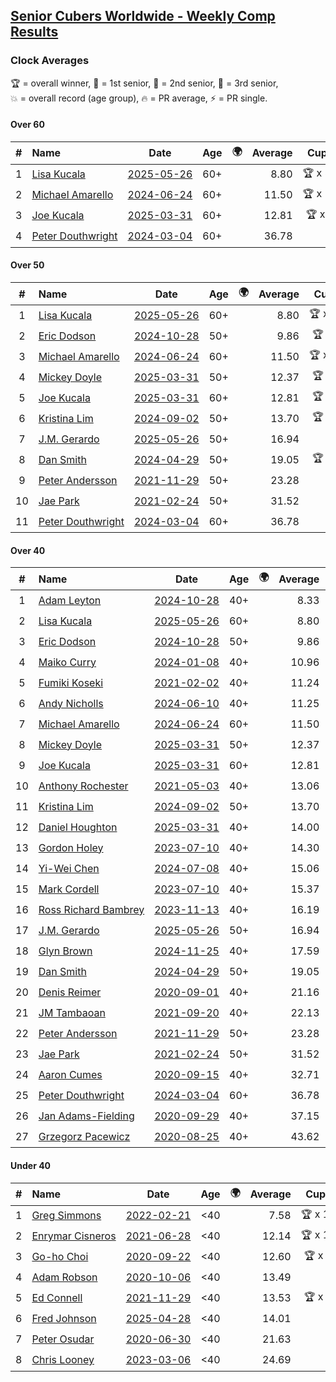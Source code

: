 <style>table {white-space: nowrap;}</style>
<link rel="stylesheet" type="text/css" href="/scw-comp/css/flags.css" />

## [Senior Cubers Worldwide - Weekly Comp Results](/scw-comp/results/)
### Clock Averages

<span style="white-space: nowrap;">🏆 = overall winner</span>, <span style="white-space: nowrap;">🥇 = 1st senior</span>, <span style="white-space: nowrap;">🥈 = 2nd senior</span>, <span style="white-space: nowrap;">🥉 = 3rd senior</span>, <span style="white-space: nowrap;">💥 = overall record (age group)</span>, <span style="white-space: nowrap;">🔥 = PR average</span>, <span style="white-space: nowrap;">⚡ = PR single</span>.

#### Over 60

| # | Name | Date | Age | 🌍 | Average | Cups | Medals | Achievements | Video |
| :--: | :-- | :--: | :--: | :--: | --: | :--: | :-- | :-- | :-- |
| 1 | [Lisa Kucala](../../persons/lisa_kucala/clock.md) | [2025-05-26](../../results/2025-05-26/clock.md) | 60+ | <i class="flag flag-US" /> | 8.80 | 🏆 x 55 | 🥇 x 64, 🥈 x 24, 🥉 x 3 | 💥 x 45, 🔥 x 27, ⚡ x 34 | [Desktop](https://www.facebook.com/events/731157299363008/permalink/740820661730005) / [Mobile](https://m.facebook.com/events/731157299363008?view=permalink&id=740820661730005) |
| 2 | [Michael Amarello](../../persons/michael_amarello/clock.md) | [2024-06-24](../../results/2024-06-24/clock.md) | 60+ | <i class="flag flag-US" /> | 11.50 | 🏆 x 14 | 🥇 x 15, 🥈 x 8, 🥉 x 2 | 💥 x 5, 🔥 x 16, ⚡ x 14 | [Desktop](https://www.facebook.com/michael.amarello/videos/7811293805620384) / [Mobile](https://m.facebook.com/michael.amarello/videos/7811293805620384) |
| 3 | [Joe Kucala](../../persons/joe_kucala/clock.md) | [2025-03-31](../../results/2025-03-31/clock.md) | 60+ | <i class="flag flag-US" /> | 12.81 | 🏆 x 1 | 🥇 x 1, 🥈 x 10, 🥉 x 10 | 🔥 x 21, ⚡ x 18 | [Desktop](https://www.facebook.com/events/675467158281524/permalink/681791534315753) / [Mobile](https://m.facebook.com/events/675467158281524?view=permalink&id=681791534315753) |
| 4 | [Peter Douthwright](../../persons/peter_douthwright/clock.md) | [2024-03-04](../../results/2024-03-04/clock.md) | 60+ | <i class="flag flag-CA" /> | 36.78 |  | 🥈 x 1 | 💥 x 1, 🔥 x 2, ⚡ x 2 | [Desktop](https://www.facebook.com/peter.douthwright/videos/776791730620212) / [Mobile](https://m.facebook.com/peter.douthwright/videos/776791730620212) |

#### Over 50

| # | Name | Date | Age | 🌍 | Average | Cups | Medals | Achievements | Video |
| :--: | :-- | :--: | :--: | :--: | --: | :--: | :-- | :-- | :-- |
| 1 | [Lisa Kucala](../../persons/lisa_kucala/clock.md) | [2025-05-26](../../results/2025-05-26/clock.md) | 60+ | <i class="flag flag-US" /> | 8.80 | 🏆 x 55 | 🥇 x 64, 🥈 x 24, 🥉 x 3 | 💥 x 45, 🔥 x 27, ⚡ x 34 | [Desktop](https://www.facebook.com/events/731157299363008/permalink/740820661730005) / [Mobile](https://m.facebook.com/events/731157299363008?view=permalink&id=740820661730005) |
| 2 | [Eric Dodson](../../persons/eric_dodson/clock.md) | [2024-10-28](../../results/2024-10-28/clock.md) | 50+ | <i class="flag flag-US" /> | 9.86 | 🏆 x 6 | 🥇 x 6, 🥈 x 3, 🥉 x 3 | 🔥 x 8, ⚡ x 6 | [Desktop](https://www.facebook.com/events/929053079074962/permalink/930122062301397) / [Mobile](https://m.facebook.com/events/929053079074962?view=permalink&id=930122062301397) |
| 3 | [Michael Amarello](../../persons/michael_amarello/clock.md) | [2024-06-24](../../results/2024-06-24/clock.md) | 60+ | <i class="flag flag-US" /> | 11.50 | 🏆 x 14 | 🥇 x 15, 🥈 x 8, 🥉 x 2 | 💥 x 5, 🔥 x 16, ⚡ x 14 | [Desktop](https://www.facebook.com/michael.amarello/videos/7811293805620384) / [Mobile](https://m.facebook.com/michael.amarello/videos/7811293805620384) |
| 4 | [Mickey Doyle](../../persons/mickey_doyle/clock.md) | [2025-03-31](../../results/2025-03-31/clock.md) | 50+ | <i class="flag flag-US" /> | 12.37 | 🏆 x 4 | 🥇 x 5, 🥈 x 13, 🥉 x 18 | 🔥 x 16, ⚡ x 16 | [Desktop](https://www.facebook.com/events/675467158281524/permalink/686351477193092) / [Mobile](https://m.facebook.com/events/675467158281524?view=permalink&id=686351477193092) |
| 5 | [Joe Kucala](../../persons/joe_kucala/clock.md) | [2025-03-31](../../results/2025-03-31/clock.md) | 60+ | <i class="flag flag-US" /> | 12.81 | 🏆 x 1 | 🥇 x 1, 🥈 x 10, 🥉 x 10 | 🔥 x 21, ⚡ x 18 | [Desktop](https://www.facebook.com/events/675467158281524/permalink/681791534315753) / [Mobile](https://m.facebook.com/events/675467158281524?view=permalink&id=681791534315753) |
| 6 | [Kristina Lim](../../persons/kristina_lim/clock.md) | [2024-09-02](../../results/2024-09-02/clock.md) | 50+ | <i class="flag flag-US" /> | 13.70 | 🏆 x 1 | 🥇 x 1, 🥈 x 9, 🥉 x 8 | 🔥 x 7, ⚡ x 9 | [Desktop](https://www.facebook.com/1045330593/videos/333477049775301) / [Mobile](https://m.facebook.com/1045330593/videos/333477049775301) |
| 7 | [J.M. Gerardo](../../persons/jm_gerardo/clock.md) | [2025-05-26](../../results/2025-05-26/clock.md) | 50+ | <i class="flag flag-US" /> | 16.94 |  | 🥉 x 1 | 🔥 x 3, ⚡ x 1 | [Desktop](https://www.facebook.com/events/731157299363008/permalink/739060605239344) / [Mobile](https://m.facebook.com/events/731157299363008?view=permalink&id=739060605239344) |
| 8 | [Dan Smith](../../persons/dan_smith/clock.md) | [2024-04-29](../../results/2024-04-29/clock.md) | 50+ | <i class="flag flag-US" /> | 19.05 | 🏆 x 2 | 🥇 x 2, 🥈 x 2, 🥉 x 5 | 🔥 x 8, ⚡ x 10 | [Desktop](https://www.facebook.com/events/1658891934647799/permalink/1666229697247356) / [Mobile](https://m.facebook.com/events/1658891934647799?view=permalink&id=1666229697247356) |
| 9 | [Peter Andersson](../../persons/peter_andersson/clock.md) | [2021-11-29](../../results/2021-11-29/clock.md) | 50+ | <i class="flag flag-SE" /> | 23.28 |  | 🥇 x 1, 🥈 x 2, 🥉 x 1 | 🔥 x 5, ⚡ x 4 | [Desktop](https://www.facebook.com/events/1226219924873960/permalink/1232342864261666) / [Mobile](https://m.facebook.com/events/1226219924873960?view=permalink&id=1232342864261666) |
| 10 | [Jae Park](../../persons/jae_park/clock.md) | [2021-02-24](../../results/2021-02-24/clock.md) | 50+ | <i class="flag flag-US" /> | 31.52 |  | 🥈 x 4, 🥉 x 7 | 🔥 x 7, ⚡ x 7 | [Desktop](https://www.facebook.com/events/699856724029067/permalink/704607613553978) / [Mobile](https://m.facebook.com/events/699856724029067?view=permalink&id=704607613553978) |
| 11 | [Peter Douthwright](../../persons/peter_douthwright/clock.md) | [2024-03-04](../../results/2024-03-04/clock.md) | 60+ | <i class="flag flag-CA" /> | 36.78 |  | 🥈 x 1 | 💥 x 1, 🔥 x 2, ⚡ x 2 | [Desktop](https://www.facebook.com/peter.douthwright/videos/776791730620212) / [Mobile](https://m.facebook.com/peter.douthwright/videos/776791730620212) |

#### Over 40

| # | Name | Date | Age | 🌍 | Average | Cups | Medals | Achievements | Video |
| :--: | :-- | :--: | :--: | :--: | --: | :--: | :-- | :-- | :-- |
| 1 | [Adam Leyton](../../persons/adam_leyton/clock.md) | [2024-10-28](../../results/2024-10-28/clock.md) | 40+ | <i class="flag flag-GB" /> | 8.33 | 🏆 x 7 | 🥇 x 7 | 💥 x 5, 🔥 x 5, ⚡ x 4 | [Desktop](https://www.facebook.com/events/929053079074962/permalink/936154821698121) / [Mobile](https://m.facebook.com/events/929053079074962?view=permalink&id=936154821698121) |
| 2 | [Lisa Kucala](../../persons/lisa_kucala/clock.md) | [2025-05-26](../../results/2025-05-26/clock.md) | 60+ | <i class="flag flag-US" /> | 8.80 | 🏆 x 55 | 🥇 x 64, 🥈 x 24, 🥉 x 3 | 💥 x 45, 🔥 x 27, ⚡ x 34 | [Desktop](https://www.facebook.com/events/731157299363008/permalink/740820661730005) / [Mobile](https://m.facebook.com/events/731157299363008?view=permalink&id=740820661730005) |
| 3 | [Eric Dodson](../../persons/eric_dodson/clock.md) | [2024-10-28](../../results/2024-10-28/clock.md) | 50+ | <i class="flag flag-US" /> | 9.86 | 🏆 x 6 | 🥇 x 6, 🥈 x 3, 🥉 x 3 | 🔥 x 8, ⚡ x 6 | [Desktop](https://www.facebook.com/events/929053079074962/permalink/930122062301397) / [Mobile](https://m.facebook.com/events/929053079074962?view=permalink&id=930122062301397) |
| 4 | [Maiko Curry](../../persons/maiko_curry/clock.md) | [2024-01-08](../../results/2024-01-08/clock.md) | 40+ | <i class="flag flag-JP" /> | 10.96 |  | 🥈 x 4 | 💥 x 1, 🔥 x 3, ⚡ x 4 | [Desktop](https://www.facebook.com/events/400079779140864/permalink/404359948712847) / [Mobile](https://m.facebook.com/events/400079779140864?view=permalink&id=404359948712847) |
| 5 | [Fumiki Koseki](../../persons/fumiki_koseki/clock.md) | [2021-02-02](../../results/2021-02-02/clock.md) | 40+ | <i class="flag flag-JP" /> | 11.24 | 🏆 x 10 | 🥇 x 24 | 💥 x 5, 🔥 x 6, ⚡ x 4 | [Desktop](https://www.facebook.com/events/706077650319450/permalink/709717623288786) / [Mobile](https://m.facebook.com/events/706077650319450?view=permalink&id=709717623288786) |
| 6 | [Andy Nicholls](../../persons/andy_nicholls/clock.md) | [2024-06-10](../../results/2024-06-10/clock.md) | 40+ | <i class="flag flag-GB" /> | 11.25 | 🏆 x 4 | 🥇 x 4, 🥈 x 3 | 💥 x 4, 🔥 x 4, ⚡ x 3 | [Desktop](https://www.facebook.com/events/814120963986407/permalink/814684420596728) / [Mobile](https://m.facebook.com/events/814120963986407?view=permalink&id=814684420596728) |
| 7 | [Michael Amarello](../../persons/michael_amarello/clock.md) | [2024-06-24](../../results/2024-06-24/clock.md) | 60+ | <i class="flag flag-US" /> | 11.50 | 🏆 x 14 | 🥇 x 15, 🥈 x 8, 🥉 x 2 | 💥 x 5, 🔥 x 16, ⚡ x 14 | [Desktop](https://www.facebook.com/michael.amarello/videos/7811293805620384) / [Mobile](https://m.facebook.com/michael.amarello/videos/7811293805620384) |
| 8 | [Mickey Doyle](../../persons/mickey_doyle/clock.md) | [2025-03-31](../../results/2025-03-31/clock.md) | 50+ | <i class="flag flag-US" /> | 12.37 | 🏆 x 4 | 🥇 x 5, 🥈 x 13, 🥉 x 18 | 🔥 x 16, ⚡ x 16 | [Desktop](https://www.facebook.com/events/675467158281524/permalink/686351477193092) / [Mobile](https://m.facebook.com/events/675467158281524?view=permalink&id=686351477193092) |
| 9 | [Joe Kucala](../../persons/joe_kucala/clock.md) | [2025-03-31](../../results/2025-03-31/clock.md) | 60+ | <i class="flag flag-US" /> | 12.81 | 🏆 x 1 | 🥇 x 1, 🥈 x 10, 🥉 x 10 | 🔥 x 21, ⚡ x 18 | [Desktop](https://www.facebook.com/events/675467158281524/permalink/681791534315753) / [Mobile](https://m.facebook.com/events/675467158281524?view=permalink&id=681791534315753) |
| 10 | [Anthony Rochester](../../persons/anthony_rochester/clock.md) | [2021-05-03](../../results/2021-05-03/clock.md) | 40+ | <i class="flag flag-AU" /> | 13.06 | 🏆 x 2 | 🥇 x 8, 🥈 x 8, 🥉 x 3 | 🔥 x 7, ⚡ x 12 | [Desktop](https://www.facebook.com/events/1091923434665777/permalink/1093289581195829) / [Mobile](https://m.facebook.com/events/1091923434665777?view=permalink&id=1093289581195829) |
| 11 | [Kristina Lim](../../persons/kristina_lim/clock.md) | [2024-09-02](../../results/2024-09-02/clock.md) | 50+ | <i class="flag flag-US" /> | 13.70 | 🏆 x 1 | 🥇 x 1, 🥈 x 9, 🥉 x 8 | 🔥 x 7, ⚡ x 9 | [Desktop](https://www.facebook.com/1045330593/videos/333477049775301) / [Mobile](https://m.facebook.com/1045330593/videos/333477049775301) |
| 12 | [Daniel Houghton](../../persons/daniel_houghton/clock.md) | [2025-03-31](../../results/2025-03-31/clock.md) | 40+ | <i class="flag flag-CH" /> | 14.00 |  | 🥈 x 1, 🥉 x 2 | 🔥 x 6, ⚡ x 7 | [Desktop](https://www.facebook.com/events/675467158281524/permalink/679938074501099) / [Mobile](https://m.facebook.com/events/675467158281524?view=permalink&id=679938074501099) |
| 13 | [Gordon Holey](../../persons/gordon_holey/clock.md) | [2023-07-10](../../results/2023-07-10/clock.md) | 40+ | <i class="flag flag-US" /> | 14.30 |  | 🥈 x 6, 🥉 x 6 | 🔥 x 5, ⚡ x 3 | [Desktop](https://www.facebook.com/events/290406996735190/permalink/296233549485868) / [Mobile](https://m.facebook.com/events/290406996735190?view=permalink&id=296233549485868) |
| 14 | [Yi-Wei Chen](../../persons/yi_wei_chen/clock.md) | [2024-07-08](../../results/2024-07-08/clock.md) | 40+ | <i class="flag flag-TW" /> | 15.06 |  | 🥈 x 1 | 🔥 x 1, ⚡ x 1 | [Desktop](https://www.facebook.com/events/968028508456251/permalink/975315151060920) / [Mobile](https://m.facebook.com/events/968028508456251?view=permalink&id=975315151060920) |
| 15 | [Mark Cordell](../../persons/mark_cordell/clock.md) | [2023-07-10](../../results/2023-07-10/clock.md) | 40+ | <i class="flag flag-US" /> | 15.37 |  | 🥈 x 2, 🥉 x 2 | 🔥 x 6, ⚡ x 7 | [Desktop](https://www.facebook.com/events/290406996735190/permalink/297388136037076) / [Mobile](https://m.facebook.com/events/290406996735190?view=permalink&id=297388136037076) |
| 16 | [Ross Richard Bambrey](../../persons/ross_richard_bambrey/clock.md) | [2023-11-13](../../results/2023-11-13/clock.md) | 40+ | <i class="flag flag-GB" /> | 16.19 |  | 🥈 x 2, 🥉 x 3 | 🔥 x 4, ⚡ x 3 | [Desktop](https://www.facebook.com/536706331/videos/1822105181540462) / [Mobile](https://m.facebook.com/536706331/videos/1822105181540462) |
| 17 | [J.M. Gerardo](../../persons/jm_gerardo/clock.md) | [2025-05-26](../../results/2025-05-26/clock.md) | 50+ | <i class="flag flag-US" /> | 16.94 |  | 🥉 x 1 | 🔥 x 3, ⚡ x 1 | [Desktop](https://www.facebook.com/events/731157299363008/permalink/739060605239344) / [Mobile](https://m.facebook.com/events/731157299363008?view=permalink&id=739060605239344) |
| 18 | [Glyn Brown](../../persons/glyn_brown/clock.md) | [2024-11-25](../../results/2024-11-25/clock.md) | 40+ | <i class="flag flag-GB" /> | 17.59 |  |  | 🔥 x 2, ⚡ x 2 | [Desktop](https://www.facebook.com/events/1941789882998379/permalink/1950590212118346) / [Mobile](https://m.facebook.com/events/1941789882998379?view=permalink&id=1950590212118346) |
| 19 | [Dan Smith](../../persons/dan_smith/clock.md) | [2024-04-29](../../results/2024-04-29/clock.md) | 50+ | <i class="flag flag-US" /> | 19.05 | 🏆 x 2 | 🥇 x 2, 🥈 x 2, 🥉 x 5 | 🔥 x 8, ⚡ x 10 | [Desktop](https://www.facebook.com/events/1658891934647799/permalink/1666229697247356) / [Mobile](https://m.facebook.com/events/1658891934647799?view=permalink&id=1666229697247356) |
| 20 | [Denis Reimer](../../persons/denis_reimer/clock.md) | [2020-09-01](../../results/2020-09-01/clock.md) | 40+ | <i class="flag flag-CA" /> | 21.16 | 🏆 x 1 | 🥇 x 2 | 🔥 x 2, ⚡ x 2 | [Desktop](https://www.facebook.com/denis.reimer.5473/videos/660175297927432) / [Mobile](https://m.facebook.com/denis.reimer.5473/videos/660175297927432) |
| 21 | [JM Tambaoan](../../persons/jm_tambaoan/clock.md) | [2021-09-20](../../results/2021-09-20/clock.md) | 40+ | <i class="flag flag-PH" /> | 22.13 | 🏆 x 1 | 🥇 x 1, 🥈 x 10 | 🔥 x 4, ⚡ x 3 | [Desktop](https://www.facebook.com/events/374286267681717/permalink/383602996750044) / [Mobile](https://m.facebook.com/events/374286267681717?view=permalink&id=383602996750044) |
| 22 | [Peter Andersson](../../persons/peter_andersson/clock.md) | [2021-11-29](../../results/2021-11-29/clock.md) | 50+ | <i class="flag flag-SE" /> | 23.28 |  | 🥇 x 1, 🥈 x 2, 🥉 x 1 | 🔥 x 5, ⚡ x 4 | [Desktop](https://www.facebook.com/events/1226219924873960/permalink/1232342864261666) / [Mobile](https://m.facebook.com/events/1226219924873960?view=permalink&id=1232342864261666) |
| 23 | [Jae Park](../../persons/jae_park/clock.md) | [2021-02-24](../../results/2021-02-24/clock.md) | 50+ | <i class="flag flag-US" /> | 31.52 |  | 🥈 x 4, 🥉 x 7 | 🔥 x 7, ⚡ x 7 | [Desktop](https://www.facebook.com/events/699856724029067/permalink/704607613553978) / [Mobile](https://m.facebook.com/events/699856724029067?view=permalink&id=704607613553978) |
| 24 | [Aaron Cumes](../../persons/aaron_cumes/clock.md) | [2020-09-15](../../results/2020-09-15/clock.md) | 40+ | <i class="flag flag-GB" /> | 32.71 |  | 🥈 x 1, 🥉 x 1 | 🔥 x 3, ⚡ x 3 | [Desktop](https://www.facebook.com/events/681386202727964/permalink/683494675850450) / [Mobile](https://m.facebook.com/events/681386202727964?view=permalink&id=683494675850450) |
| 25 | [Peter Douthwright](../../persons/peter_douthwright/clock.md) | [2024-03-04](../../results/2024-03-04/clock.md) | 60+ | <i class="flag flag-CA" /> | 36.78 |  | 🥈 x 1 | 💥 x 1, 🔥 x 2, ⚡ x 2 | [Desktop](https://www.facebook.com/peter.douthwright/videos/776791730620212) / [Mobile](https://m.facebook.com/peter.douthwright/videos/776791730620212) |
| 26 | [Jan Adams-Fielding](../../persons/jan_adams_fielding/clock.md) | [2020-09-29](../../results/2020-09-29/clock.md) | 40+ | <i class="flag flag-GB" /> | 37.15 |  | 🥇 x 2, 🥈 x 1, 🥉 x 3 | 🔥 x 3, ⚡ x 3 | [Desktop](https://www.facebook.com/events/318437286122261/permalink/323510402281616) / [Mobile](https://m.facebook.com/events/318437286122261?view=permalink&id=323510402281616) |
| 27 | [Grzegorz Pacewicz](../../persons/grzegorz_pacewicz/clock.md) | [2020-08-25](../../results/2020-08-25/clock.md) | 40+ | <i class="flag flag-PL" /> | 43.62 |  | 🥉 x 1 | 🔥 x 1, ⚡ x 1 | [Desktop](https://www.facebook.com/events/335350317875490/permalink/340431677367354) / [Mobile](https://m.facebook.com/events/335350317875490?view=permalink&id=340431677367354) |

#### Under 40

| # | Name | Date | Age | 🌍 | Average | Cups | Medals | Achievements | Video |
| :--: | :-- | :--: | :--: | :--: | --: | :--: | :-- | :-- | :-- |
| 1 | [Greg Simmons](../../persons/greg_simmons/clock.md) | [2022-02-21](../../results/2022-02-21/clock.md) | <40 | <i class="flag flag-GB" /> | 7.58 | 🏆 x 15 |  | 💥 x 12, 🔥 x 10, ⚡ x 11 | [Desktop](https://www.facebook.com/events/283377510532834/permalink/288697400000845) / [Mobile](https://m.facebook.com/events/283377510532834?view=permalink&id=288697400000845) |
| 2 | [Enrymar Cisneros](../../persons/enrymar_cisneros/clock.md) | [2021-06-28](../../results/2021-06-28/clock.md) | <40 | <i class="flag flag-VE" /> | 12.14 | 🏆 x 13 |  | 🔥 x 7, ⚡ x 7 | [Desktop](https://www.facebook.com/events/2032757193542617/permalink/2043671732451163) / [Mobile](https://m.facebook.com/events/2032757193542617?view=permalink&id=2043671732451163) |
| 3 | [Go-ho Choi](../../persons/go_ho_choi/clock.md) | [2020-09-22](../../results/2020-09-22/clock.md) | <40 | <i class="flag flag-KR" /> | 12.60 | 🏆 x 1 |  | 💥 x 1, 🔥 x 1, ⚡ x 1 | [Desktop](https://www.facebook.com/events/361626694990606/permalink/364982414655034) / [Mobile](https://m.facebook.com/events/361626694990606?view=permalink&id=364982414655034) |
| 4 | [Adam Robson](../../persons/adam_robson/clock.md) | [2020-10-06](../../results/2020-10-06/clock.md) | <40 | <i class="flag flag-GB" /> | 13.49 |  |  | 🔥 x 5, ⚡ x 5 | [Desktop](https://www.facebook.com/100005428097972/videos/1485376744986581) / [Mobile](https://m.facebook.com/100005428097972/videos/1485376744986581) |
| 5 | [Ed Connell](../../persons/ed_connell/clock.md) | [2021-11-29](../../results/2021-11-29/clock.md) | <40 | <i class="flag flag-IE" /> | 13.53 | 🏆 x 7 |  | 🔥 x 7, ⚡ x 6 | [Desktop](https://www.facebook.com/events/1226219924873960/permalink/1234824240680195) / [Mobile](https://m.facebook.com/events/1226219924873960?view=permalink&id=1234824240680195) |
| 6 | [Fred Johnson](../../persons/fred_johnson/clock.md) | [2025-04-28](../../results/2025-04-28/clock.md) | <40 | <i class="flag flag-US" /> | 14.01 |  |  | 🔥 x 1, ⚡ x 1 | [Desktop](https://www.facebook.com/frederick.g.johnson/videos/1062785612380344) / [Mobile](https://m.facebook.com/frederick.g.johnson/videos/1062785612380344) |
| 7 | [Peter Osudar](../../persons/peter_osudar/clock.md) | [2020-06-30](../../results/2020-06-30/clock.md) | <40 | <i class="flag flag-CA" /> | 21.63 |  |  | 🔥 x 1, ⚡ x 1 | [Desktop](https://www.facebook.com/events/1716512181834525/permalink/1716739918478418) / [Mobile](https://m.facebook.com/events/1716512181834525?view=permalink&id=1716739918478418) |
| 8 | [Chris Looney](../../persons/chris_looney/clock.md) | [2023-03-06](../../results/2023-03-06/clock.md) | <40 | <i class="flag flag-US" /> | 24.69 |  |  | 🔥 x 4, ⚡ x 4 | [Desktop](https://www.facebook.com/chris.looney/videos/604215968241080) / [Mobile](https://m.facebook.com/chris.looney/videos/604215968241080) |


<!-- Global site tag (gtag.js) - Google Analytics -->
<script async src="https://www.googletagmanager.com/gtag/js?id=UA-86348435-3"></script>
<script>window.dataLayer = window.dataLayer || []; function gtag() {dataLayer.push(arguments);} gtag('js', new Date()); gtag('config', 'UA-86348435-3');</script>
